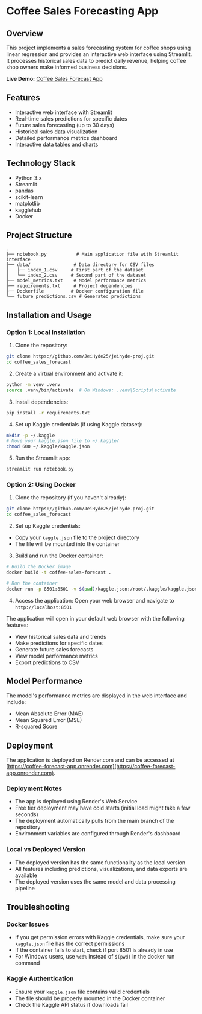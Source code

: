 # Coffee Sales Forecasting App

## Overview
This project implements a sales forecasting system for coffee shops using linear regression and provides an interactive web interface using Streamlit. It processes historical sales data to predict daily revenue, helping coffee shop owners make informed business decisions.

**Live Demo:** [Coffee Sales Forecast App](https://coffee-forecast-app.onrender.com)

## Features
- Interactive web interface with Streamlit
- Real-time sales predictions for specific dates
- Future sales forecasting (up to 30 days)
- Historical sales data visualization
- Detailed performance metrics dashboard
- Interactive data tables and charts

## Technology Stack
- Python 3.x
- Streamlit
- pandas
- scikit-learn
- matplotlib
- kagglehub
- Docker

## Project Structure
```
.
├── notebook.py           # Main application file with Streamlit interface
├── data/                # Data directory for CSV files
│   ├── index_1.csv     # First part of the dataset
│   └── index_2.csv     # Second part of the dataset
├── model_metrics.txt    # Model performance metrics
├── requirements.txt     # Project dependencies
├── Dockerfile          # Docker configuration file
└── future_predictions.csv # Generated predictions
```

## Installation and Usage

### Option 1: Local Installation

1. Clone the repository:
```bash
git clone https://github.com/JeiHyde25/jeihyde-proj.git
cd coffee_sales_forecast
```

2. Create a virtual environment and activate it:
```bash
python -m venv .venv
source .venv/bin/activate  # On Windows: .venv\Scripts\activate
```

3. Install dependencies:
```bash
pip install -r requirements.txt
```

4. Set up Kaggle credentials (if using Kaggle dataset):
```bash
mkdir -p ~/.kaggle
# Move your kaggle.json file to ~/.kaggle/
chmod 600 ~/.kaggle/kaggle.json
```

5. Run the Streamlit app:
```bash
streamlit run notebook.py
```

### Option 2: Using Docker

1. Clone the repository (if you haven't already):
```bash
git clone https://github.com/JeiHyde25/jeihyde-proj.git
cd coffee_sales_forecast
```

2. Set up Kaggle credentials:
- Copy your `kaggle.json` file to the project directory
- The file will be mounted into the container

3. Build and run the Docker container:
```bash
# Build the Docker image
docker build -t coffee-sales-forecast .

# Run the container
docker run -p 8501:8501 -v $(pwd)/kaggle.json:/root/.kaggle/kaggle.json coffee-sales-forecast
```

4. Access the application:
Open your web browser and navigate to `http://localhost:8501`

The application will open in your default web browser with the following features:
- View historical sales data and trends
- Make predictions for specific dates
- Generate future sales forecasts
- View model performance metrics
- Export predictions to CSV

## Model Performance
The model's performance metrics are displayed in the web interface and include:
- Mean Absolute Error (MAE)
- Mean Squared Error (MSE)
- R-squared Score

## Deployment
The application is deployed on Render.com and can be accessed at [https://coffee-forecast-app.onrender.com](https://coffee-forecast-app.onrender.com).

### Deployment Notes
- The app is deployed using Render's Web Service
- Free tier deployment may have cold starts (initial load might take a few seconds)
- The deployment automatically pulls from the main branch of the repository
- Environment variables are configured through Render's dashboard

### Local vs Deployed Version
- The deployed version has the same functionality as the local version
- All features including predictions, visualizations, and data exports are available
- The deployed version uses the same model and data processing pipeline

## Troubleshooting

### Docker Issues
- If you get permission errors with Kaggle credentials, make sure your `kaggle.json` file has the correct permissions
- If the container fails to start, check if port 8501 is already in use
- For Windows users, use `%cd%` instead of `$(pwd)` in the docker run command

### Kaggle Authentication
- Ensure your `kaggle.json` file contains valid credentials
- The file should be properly mounted in the Docker container
- Check the Kaggle API status if downloads fail